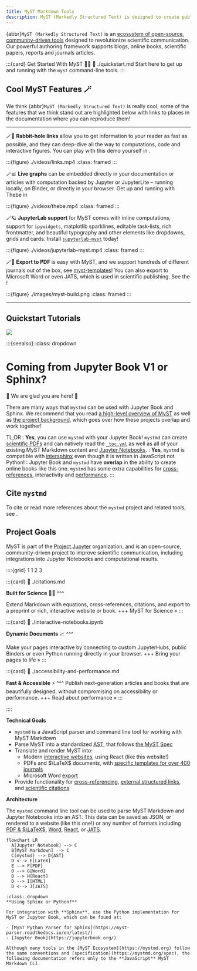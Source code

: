 ```yaml
---
title: MyST Markdown Tools
description: MyST (Markedly Structured Text) is designed to create publication-quality documents written entirely in Markdown.
---
```


{abbr}`MyST (Markedly Structured Text)` is an [ecosystem of open-source, community-driven tools](./overview.md) designed to revolutionize scientific communication. Our powerful authoring framework supports blogs, online books, scientific papers, reports and journals articles.

:::{card} Get Started With MyST 👩‍💻
:link: ./quickstart.md
Start here to get up and running with the `myst` command-line tools.
:::

## Cool MyST Features 🪄

We think {abbr}`MyST (Markedly Structured Text)` is really cool, some of the features that we think stand out are highlighted below with links to places in the documentation where you can reproduce them!

---

🪄🐰 **Rabbit-hole links** allow you to get information to your reader as fast as possible, and they can deep-dive all the way to computations, code and interactive figures. You can play with this demo yourself in [](./quickstart-myst-markdown.md).

:::{figure} ./videos/links.mp4
:class: framed
:::

🪄📊 **Live graphs** can be embedded directly in your documentation or articles with computation backed by Jupyter or JupyterLite – running locally, on Binder, or directly in your browser. Get up and running with Thebe in [](./in-browser-execution.md)

:::{figure} ./videos/thebe.mp4
:class: framed
:::

🪄🪐 **JupyterLab support** for MyST comes with inline computations, support for `ipywidgets`, matplotlib sparklines, editable task-lists, rich frontmatter, and beautiful typography and other elements like dropdowns, grids and cards. Install [`jupyterlab-myst`](./quickstart-jupyter-lab-myst.md) today!

:::{figure} ./videos/jupyterlab-myst.mp4
:class: framed
:::

🪄📜 **Export to PDF** is easy with MyST, and we support hundreds of different journals out of the box, see [myst-templates](https://github.com/myst-templates)! You can also export to Microsoft Word or even JATS, which is used in scientific publishing. See the [](./quickstart-myst-documents.md)!

:::{figure} ./images/myst-build.png
:class: framed
:::

---

## Quickstart Tutorials

![](#quickstart-cards)

:::{seealso}
:class: dropdown

# Coming from Jupyter Book V1 or Sphinx?

👋 We are glad you are here! 💚

There are many ways that `mystmd` can be used with Jupyter Book and Sphinx. We recommend that you read [a high-level overview of MyST](./overview.md) as well as [the project background](./background.md), which goes over how these projects overlap and work together!

TL;DR
: **Yes**, you can use `mystmd` with your Jupyter Book! `mystmd` can create [scientific PDFs](./creating-pdf-documents.md) and can natively read the [`_toc.yml`](./table-of-contents.md) as well as all of your existing MyST Markdown content and [Jupyter Notebooks](./interactive-notebooks.ipynb).
: **Yes**, `mystmd` is compatible with [intersphinx](#intersphinx) even though it is written in JavaScript not Python!
: Jupyter Book and `mystmd` have **overlap** in the ability to create online books like this one. `mystmd` has some extra capabilities for [cross-references](./cross-references.md), interactivity and [performance](./accessibility-and-performance.md).
:::

## Cite `mystmd`

To cite or read more references about the `mystmd` project and related tools, see [](./cite.md).

## Project Goals

MyST is part of the [Project Jupyter](https://jupyter.org/) organization, and is an open-source, community-driven project to improve scientific communication, including integrations into Jupyter Notebooks and computational results.

::::{grid} 1 1 2 3

:::{card}
:link: ./citations.md

**Built for Science** 👩‍🔬
^^^

Extend Markdown with equations, cross-references, citations, and export to a preprint or rich, interactive website or book.
+++
MyST for Science »
:::

:::{card}
:link: ./interactive-notebooks.ipynb

**Dynamic Documents** 📈
^^^

Make your pages interactive by connecting to custom JupyterHubs, public Binders or even Python running directly in your browser.
+++
Bring your pages to life »
:::

:::{card}
:link: ./accessibility-and-performance.md

**Fast & Accessible** ⚡️
^^^
Publish next-generation articles and books that are beautifully designed, without compromising on accessibility or performance.
+++
Read about performance »
:::

::::

**Technical Goals**

- `mystmd` is a JavaScript parser and command line tool for working with MyST Markdown
- Parse MyST into a standardized [AST](wiki:Abstract_Syntax_Tree), that follows [the MyST Spec](https://mystmd.org/spec)
- Translate and render MyST into:
  - Modern [interactive websites](./quickstart-myst-documents.md), using React (like this website!)
  - PDFs and $\LaTeX$ documents, with [specific templates for over 400 journals](./creating-pdf-documents.md)
  - Microsoft Word [export](./creating-word-documents.md)
- Provide functionality for [cross-referencing](./cross-references.md), [external structured links](./external-references.md), and [scientific citations](./citations.md)

**Architecture**

The `mystmd` command line tool can be used to parse MyST Markdown and Jupyter Notebooks into an AST. This data can be saved as JSON, or rendered to a website (like this one!) or any number of formats including [PDF & $\LaTeX$](./creating-pdf-documents.md), [Word](./creating-word-documents.md), [React](./quickstart-myst-documents.md), or [JATS](./creating-jats-xml.md).

```{mermaid}
flowchart LR
  A[Jupyter Notebook] --> C
  B[MyST Markdown] --> C
  C(mystmd) --> D{AST}
  D <--> E[LaTeX]
  E --> F[PDF]
  D --> G[Word]
  D --> H[React]
  D --> I[HTML]
  D <--> J[JATS]
```

```{important}
:class: dropdown
**Using Sphinx or Python?**

For integration with **Sphinx**, use the Python implementation for MyST or Jupyter Book, which can be found at:

- [MyST Python Parser for Sphinx](https://myst-parser.readthedocs.io/en/latest/)
- [Jupyter Book](https://jupyterbook.org/)

Although many tools in the [MyST Ecosystem](https://mystmd.org) follow the same conventions and [specification](https://mystmd.org/spec), the following documentation refers only to the **JavaScript** MyST Markdown CLI.
```
